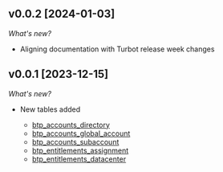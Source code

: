 ## v0.0.2 [2024-01-03]

_What's new?_

- Aligning documentation with Turbot release week changes

## v0.0.1 [2023-12-15]

_What's new?_

- New tables added
  
  - [btp_accounts_directory](https://github.com/ajmaradiaga/steampipe-plugin-btp/blob/main/btp/table_btp_accounts_directory.go)
  - [btp_accounts_global_account](https://github.com/ajmaradiaga/steampipe-plugin-btp/blob/main/btp/table_btp_accounts_global_account.go)
  - [btp_accounts_subaccount](https://github.com/ajmaradiaga/steampipe-plugin-btp/blob/main/btp/table_btp_accounts_subaccount.go)
  - [btp_entitlements_assignment](https://github.com/ajmaradiaga/steampipe-plugin-btp/blob/main/btp/table_btp_entitlements_assignment.go)
  - [btp_entitlements_datacenter](https://github.com/ajmaradiaga/steampipe-plugin-btp/blob/main/btp/table_btp_entitlements_datacenter.go)

